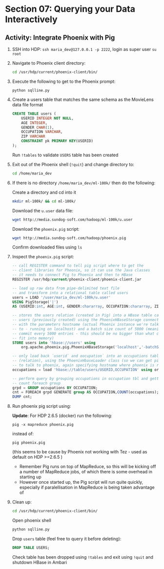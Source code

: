 # Section 07: Querying your Data Interactively

## Activity: Integrate Phoenix with Pig

1. SSH into HDP: `ssh maria_dev@127.0.0.1 -p 2222`, login as super user `su root`

2. Navigate to Phoenix client directory:

    ```sh
    cd /usr/hdp/current/phoenix-client/bin/
    ```

3. Execute the following to get to the Phoenix prompt:

    `python sqlline.py`

4. Create a users table that matches the same schema as the MovieLens data file format

    ```sql
    CREATE TABLE users (
        USERID INTEGER NOT NULL,
        AGE INTEGER,
        GENDER CHAR(1),
        OCCUPATION VARCHAR,
        ZIP VARCHAR
        CONSTRAINT pk PRIMARY KEY(USERID)
    );
    ```

    Run `!tables` to validate `USERS` table has been created

5. Exit out of the Phoenix shell (`!quit`) and change directory to:

    ```sh
    cd /home/maria_dev
    ```

6. If there is no directory `/home/maria_dev/ml-100k/` then do the following:

    Create a directory and cd into it

    ```sh
    mkdir ml-100k/ && cd ml-100k/
    ```

    Download the `u.user` data file:

    ```sh
    wget http://media.sundog-soft.com/hadoop/ml-100k/u.user
    ```

    Download the `phoenix.pig` script:

    ```sh
    wget http://media.sundog-soft.com/hadoop/phoenix.pig
    ```

    Confirm downloaded files using `ls`

7. Inspect the `phoenix.pig` script:

    ```sql
    -- call REGISTER command to tell pig script where to get the
    -- client libraries for Pheonix, so it can use the Java classes
    -- it needs to connect Pig to Phoenix and then to HBase
    REGISTER /usr/hdp/current/phoenix-client/phoenix-client.jar

    -- load up raw data from pipe-delimited text file
    -- and transform into a relational table called users
    users = LOAD '/user/maria_dev/ml-100k/u.user'
    USING PigStorage('|')
    AS (USERID:int, AGE:int, GENDER:chararray, OCCUPATION:chararray, ZIP:chararray);

    -- stores the users relation (created in Pig) into a HBase table called
    -- users (previously created) using the PhoenixHBaseStorage connector
    -- with the parameters hostname (actual Phoenix instance we're talking
    -- to - running on localhost) and a batch size count of 5000 (meaning
    -- commit every 5000 entries - this should be no bigger than what can be
    -- fit into memory)
    STORE users into 'hbase://users' using
        org.apache.phoenix.pig.PhoenixHBaseStorage('localhost','-batchSize 5000');

    -- only load back `userid` and oocupation` into an occupations table
    -- (relation), using the PhoenixHbaseLoader class (so we can get pig)
    -- to talk to phoenix, again specifying hostname where phoenix is running
    occupations = load 'hbase://table/users/USERID,OCCUPATION' using org.apache.phoenix.pig.PhoenixHBaseLoader('localhost');

    -- perform query by grouping occupations in occupation tbl and getting
    -- count foreach group
    grpd = GROUP occupations BY OCCUPATION;
    cnt = FOREACH grpd GENERATE group AS OCCUPATION,COUNT(occupations);
    DUMP cnt;
    ```

8. Run phoenix pig script using:

    **Update**: For HDP 2.6.5 (docker) run the following:

    `pig -x mapreduce phoenix.pig`

    instead of:

    `pig phoenix.pig`

    (this seems to be cause by Phoenix not working with Tez - used as default on HDP >=2.6.5 )

    - Remember Pig runs on top of MapReduce, so this will be kicking off a number of MapReduce jobs, of which there is some overhead in starting up
    - However once started up, the Pig script will run quite quickly, especially if paralellisation in MapReduce is being taken advantage of

9. Clean up:

    ```sh
    cd /usr/hdp/current/phoenix-client/bin/
    ```

    Open phoenix shell

    ```sh
    python sqlline.py
    ```

    Drop `users` table (feel free to query it before deleting):

    ```sql
    DROP TABLE USERS;
    ```

    Check table has been dropped using `!tables` and exit using `!quit` and shutdown HBase in Ambari